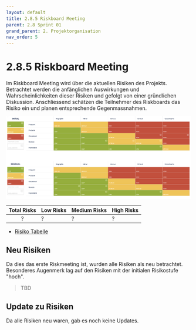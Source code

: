 ```yaml
---
layout: default
title: 2.8.5 Riskboard Meeting
parent: 2.8 Sprint 01
grand_parent: 2. Projektorganisation
nav_order: 5
---
```


# 2.8.5 Riskboard Meeting

Im Riskboard Meeting wird über die aktuellen Risiken des Projekts. Betrachtet werden die anfänglichen Auswirkungen und Wahrscheinlichkeiten dieser Risiken und gefolgt von einer gründlichen Diskussion. Anschliessend schätzen die Teilnehmer des Riskboards das Risiko ein und planen entsprechende Gegenmassnahmen.

![RiskBoard_SP01](../../../resources/images/RiskBoard_SP01.png)

| **Total Risks** | **Low Risks** | **Medium Risks** | **High Risks** |
| :-------------: | ------------- | ---------------- | -------------- |
|        ?        | ?             | ?                | ?              |

- [Risiko Tabelle](https://itcne23.atlassian.net/projects/CNC?selectedItem=com-softcomply-riskmanager-cloud__risk-table-link&ac.filter=)

## Neu Risiken

Da dies das erste Riskmeeting ist, wurden alle Risiken als neu betrachtet. Besonderes Augenmerk lag auf den Risiken mit der initialen Risikostufe "hoch".

> TBD

## Update zu Risiken

Da alle Risiken neu waren, gab es noch keine Updates.
